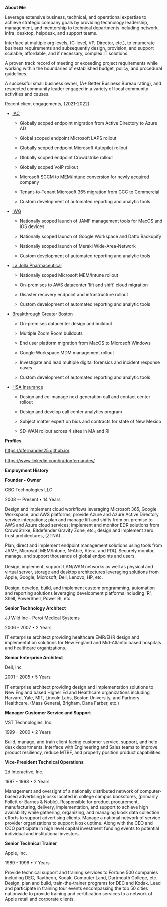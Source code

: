 **About Me**

Leverage extensive business, technical, and operational expertise to
achieve strategic company goals by providing technology leadership,
management, and mentorship to technical departments including network,
infra, desktop, helpdesk, and support teams.

Interface at multiple org levels, (C-level, VP, Director, etc.), to
enumerate business requirements and subsequently design, provision, and
support scalable, affordable, and if necessary, complex IT solutions.

A proven track record of meeting or exceeding project requirements while
working within the boundaries of established budget, policy, and
procedural guidelines.

A successful small business owner, (A+ Better Business Bureau rating),
and respected community leader engaged in a variety of local community
activities and causes.

Recent client engagements, (2021-2022):

-   [IAC](https://www.iac.com/)

    -   Globally scoped endpoint migration from Active Directory to
        Azure AD

    -   Global scoped endpoint Microsoft LAPS rollout

    -   Globally scoped endpoint Microsoft Autopilot rollout

    -   Globally scoped endpoint Crowdstrike rollout

    -   Globally scoped VoIP rollout

    -   Microsoft SCCM to MEM/Intune conversion for newly acquired
        company

    -   Tenant-to-Tenant Microsoft 365 migration from GCC to Commercial

    -   Custom development of automated reporting and analytic tools

-   [IWG](https://www.iwgplc.com/en-gb)

    -   Nationally scoped launch of JAMF management tools for MacOS and
        iOS devices

    -   Nationally scoped launch of Google Workspace and Datto Backupify

    -   Nationally scoped launch of Meraki Wide-Area-Network

    -   Custom development of automated reporting and analytic tools

-   [La Jolla Pharmaceutical](https://www.lajollapharmaceutical.com/)

    -   Nationally scoped Microsoft MEM/Intune rollout

    -   On-premises to AWS datacenter 'lift and shift' cloud migration

    -   Disaster recovery endpoint and infrastructure rollout

    -   Custom development of automated reporting and analytic tools

-   [Breakthrough Greater Boston](http://breakthroughgreaterboston.org/)

    -   On-premises datacenter design and buildout

    -   Multiple Zoom Room buildouts

    -   End user platform migration from MacOS to Microsoft Windows

    -   Google Workspace MDM management rollout

    -   Investigate and lead multiple digital forensics and incident
        response cases

    -   Custom development of automated reporting and analytic tools

-   [HSA Insurance](https://hsainsurance.com/Home.aspx)

    -   Design and co-manage next generation call and contact center
        rollout

    -   Design and develop call center analytics program

    -   Subject matter expert on bids and contracts for state of New
        Mexico

    -   SD-WAN rollout across 4 sites in MA and RI

**Profiles**

<https://dfernandes25.github.io/>

https://www.linkedin.com/in/donfernandes/

**Employment History**

**Founder - Owner**

CBC Technologies LLC

2008 -- Present • 14 Years

Design and implement cloud workflows leveraging Microsoft 365, Google
Workspace, and AWS platforms; provide Azure and Azure Active Directory
service integrations; plan and manage lift and shifts from on-premise to
AWS and Azure cloud services; implement and monitor EDR solutions from
CrowdStrike, Bitdefender Gravity Zone, etc.; design and implement zero
trust architectures, (ZTNA).

Plan, direct and implement endpoint management solutions using tools
from JAMF, Microsoft MEM/Intune, N-Able, Atera, and PDQ. Securely
monitor, manage, and support thousands of global endpoints and users.\
\
Design, implement, support LAN/WAN networks as well as physical and
virtual server, storage and desktop architectures leveraging solutions
from Apple, Google, Microsoft, Dell, Lenovo, HP, etc.\
\
Design, develop, build, and implement custom programming, automation and
reporting solutions leveraging development platforms including \'R\',
Shell, PowerShell, Power BI, etc.

**Senior Technology Architect**

JJ Wild Inc - Perot Medical Systems

2006 - 2007 • 2 Years

IT enterprise architect providing healthcare EMR/EHR design and
implementation solutions for New England and Mid-Atlantic based
hospitals and healthcare organizations.

**Senior Enterprise Architect**

Dell, Inc

2001 - 2005 • 5 Years

IT enterprise architect providing design and implementation solutions to
New England based Higher Ed and Healthcare organizations including
Harvard, Yale, MIT, Lincoln Labs, Boston University, and Partners
Healthcare, (Mass General, Brigham, Dana Farber, etc.)

**Manager Customer Service and Support**

VST Technologies, Inc.

1999 - 2000 • 2 Years

Build, manage, and train client facing customer service, support, and
help desk departments. Interface with Engineering and Sales teams to
improve product resiliency, reduce MTBF, and properly position product
capabilities.

**Vice-President Technical Operations**

2d Interactive, Inc.

1997 - 1998 • 2 Years

Management and oversight of a nationally distributed network of
computer-based advertising kiosks located in college campus bookstores,
(primarily Follett or Barnes & Noble). Responsible for product
procurement, manufacturing, delivery, implementation, and support to
achieve high availability while gathering, organizing, and managing
kiosk data collection efforts to support advertising clients. Manage a
national network of service provider organizations to support kiosk
uptime. Along with the CEO and COO participate in high level capital
investment funding events to potential individual and institutional
investors.

**Senior Technical Trainer**

Apple, Inc.

1989 - 1996 • 7 Years

Provide technical support and training services to Fortune 500 companies
including DEC, Raytheon, Kodak, Computer Land, Dartmouth College, etc.
Design, plan and build, train-the-trainer programs for DEC and Kodak.
Lead and participate in training tour events encompassing the top 50
cities nationwide to provide training and certification services to a
network of Apple retail and corporate clients.
